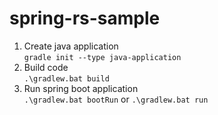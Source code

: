 # spring-rs-sample
1. Create java application  
`gradle init --type java-application`
1. Build code  
`.\gradlew.bat build`
1. Run spring boot application  
`.\gradlew.bat bootRun` or `.\gradlew.bat run`
